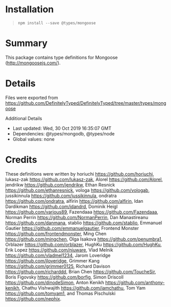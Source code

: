 # Installation
> `npm install --save @types/mongoose`

# Summary
This package contains type definitions for Mongoose (http://mongoosejs.com/).

# Details
Files were exported from https://github.com/DefinitelyTyped/DefinitelyTyped/tree/master/types/mongoose

Additional Details
 * Last updated: Wed, 30 Oct 2019 16:35:07 GMT
 * Dependencies: @types/mongodb, @types/node
 * Global values: none

# Credits
These definitions were written by horiuchi <https://github.com/horiuchi>, lukasz-zak <https://github.com/lukasz-zak>, Alorel <https://github.com/Alorel>, jendrikw <https://github.com/jendrikw>, Ethan Resnick <https://github.com/ethanresnick>, vologa <https://github.com/vologab>, jussikinnula <https://github.com/jussikinnula>, ondratra <https://github.com/ondratra>, alfirin <https://github.com/alfirin>, Idan Dardikman <https://github.com/idandrd>, Dominik Heigl <https://github.com/various89>, Fazendaaa <https://github.com/Fazendaaa>, Norman Perrin <https://github.com/NormanPerrin>, Dan Manastireanu <https://github.com/danmana>, stablio <https://github.com/stablio>, Emmanuel Gautier <https://github.com/emmanuelgautier>, Frontend Monster <https://github.com/frontendmonster>, Ming Chen <https://github.com/mingchen>, Olga Isakova <https://github.com/penumbra1>, Orblazer <https://github.com/orblazer>, HughKu <https://github.com/HughKu>, Erik Lopez <https://github.com/niuware>, Vlad Melnik <https://github.com/vladmel1234>, Jarom Loveridge <https://github.com/jloveridge>, Grimmer Kang <https://github.com/grimmer0125>, Richard Davison <https://github.com/richarddd>, Brian Chen <https://github.com/ToucheSir>, Boris Figovsky <https://github.com/borfig>, Simon Driscoll <https://github.com/dinodeSimon>, Anton Kenikh <https://github.com/anthony-kenikh>, Chathu Vishwajith <https://github.com/iamchathu>, Tom Yam <https://github.com/tomyam1>, and Thomas Pischulski <https://github.com/nephix>.
